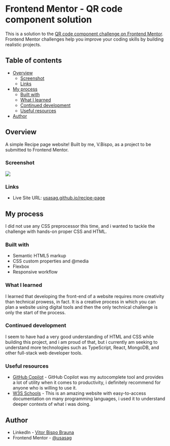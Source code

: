 # Frontend Mentor - QR code component solution

This is a solution to the [QR code component challenge on Frontend Mentor](https://www.frontendmentor.io/challenges/qr-code-component-iux_sIO_H). Frontend Mentor challenges help you improve your coding skills by building realistic projects. 

## Table of contents

- [Overview](#overview)
  - [Screenshot](#screenshot)
  - [Links](#links)
- [My process](#my-process)
  - [Built with](#built-with)
  - [What I learned](#what-i-learned)
  - [Continued development](#continued-development)
  - [Useful resources](#useful-resources)
- [Author](#author)

## Overview

A simple Recipe page website! Built by me, V.Bispo, as a project to be submitted to Frontend Mentor.

### Screenshot

![](./screenshot.png)

### Links

- Live Site URL: [usasag.github.io/recipe-page](https://usasag.github.io/recipe-page)

## My process

I did not use any CSS preprocessor this time, and i wanted to tackle the challenge with hands-on proper CSS and HTML.

### Built with

- Semantic HTML5 markup
- CSS custom properties and @media
- Flexbox
- Responsive workflow

### What I learned

I learned that developing the front-end of a website requires more creativity than technical prowess, in fact.
It is a creative process in which you can plan a website using digital tools and then the only technical challenge is only the start of the process.

### Continued development

I seem to have had a very good understanding of HTML and CSS while building this project, and i am proud of that, but i currently am seeking to understand more technologies such as TypeScript, React, MongoDB, and other full-stack web developer tools.

### Useful resources

- [GitHub Copilot](https://github.com/features/copilot) - GitHub Copilot was my autocomplete tool and provides a lot of utility when it comes to productivity, i definitely recommend for anyone who is willing to use it.
- [W3S Schools](https://www.w3schools.com/html/default.asp) - This is an amazing website with easy-to-access documentation on many programming languages, i used it to understand deeper contexts of what i was doing.

## Author

- LinkedIn - [Vitor Bispo Brauna](https://www.linkedin.com/in/vitor-bispo-bra%C3%BAna-a2b45714b/)
- Frontend Mentor - [@usasag](https://www.frontendmentor.io/profile/usasag)
